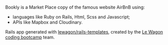 Bookly is a Market Place copy of the famous website AirBnB using:  
- languages like Ruby on Rails, Html, Scss and Javascript;
- APIs like Mapbox and Cloudinary.

Rails app generated with [lewagon/rails-templates](https://github.com/lewagon/rails-templates), created by the [Le Wagon coding bootcamp](https://www.lewagon.com) team.

